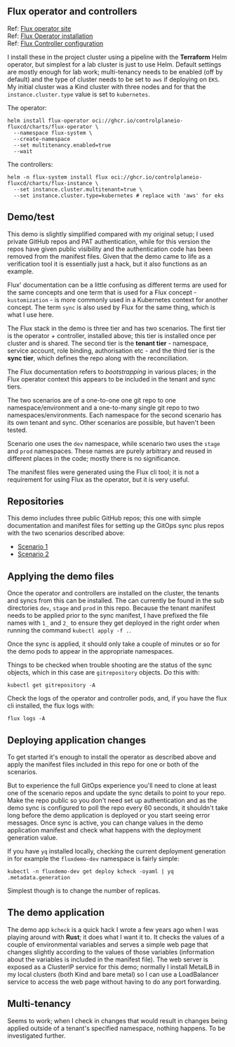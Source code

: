 ## Flux operator and controllers

Ref: [Flux operator site](https://fluxcd.control-plane.io/operator/)    
Ref: [Flux Operator installation](https://fluxcd.control-plane.io/operator/install/)    
Ref: [Flux Controller configuration](https://fluxcd.control-plane.io/operator/flux-config/)    

I install these in the project cluster using a pipeline with the **Terraform** Helm operator, but simplest for a lab cluster is just to use Helm. Default settings are mostly enough for lab work; multi-tenancy needs to be enabled (off by default) and the type of cluster needs to be set to `aws` if deploying on `EKS`. My initial cluster was a Kind cluster with three nodes and for that the  `instance.cluster.type` value is set to `kubernetes`.

The operator:
```
helm install flux-operator oci://ghcr.io/controlplaneio-fluxcd/charts/flux-operator \
  --namespace flux-system \
  --create-namespace
  --set multitenancy.enabled=true
  --wait
```

The controllers:
```
helm -n flux-system install flux oci://ghcr.io/controlplaneio-fluxcd/charts/flux-instance \
  --set instance.cluster.multitenant=true \
  --set instance.cluster.type=kubernetes # replace with 'aws' for eks
```

## Demo/test

This demo is slightly simplified compared with my original setup; I used private GitHub repos and PAT authentication, while for this version the repos have given public visibility and the authentication code has been removed from the manifest files. Given that the demo came to life as a verification tool it is essentially just a hack, but it also functions as an example.

Flux' documentation can be a little confusing as different terms are used for the same concepts and one term that is used for a Flux concept - `kustomization` - is more commonly used in a Kubernetes context for another concept. The term `sync` is also used by Flux for the same thing, which is what I use here.

The Flux stack in the demo is three tier and has two scenarios. The first tier is the operator + controller, installed above; this tier is installed once per cluster and is shared. The second tier is the **tenant tier** - namespace, service account, role binding, authorisation etc - and the third tier is the **sync tier**, which defines the repo along with the reconciliation.

The Flux documentation refers to *bootstrapping* in various places; in the Flux operator context this appears to be included in the tenant and sync tiers.

The two scenarios are of a one-to-one one git repo to one namespace/environment and a one-to-many single git repo to two namespaces/environments. Each namespace for the second scenario has its own tenant and sync. Other scenarios are possible, but haven't been tested.

Scenario one uses the `dev` namespace, while scenario two uses the `stage` and `prod` namespaces. These names are purely arbitrary and reused in different places in the code; mostly there is no significance.

The manifest files were generated using the Flux cli tool; it is not a requirement for using Flux as the operator, but it is very useful.

## Repositories
This demo includes three public GitHub repos; this one with simple documentation and manifest files for setting up the GitOps sync plus repos with the two scenarios described above:

- [Scenario 1](https://github.com/wolcn/flux-dev)
- [Scenario 2](https://github.com/wolcn/flux-stage-prod)

## Applying the demo files

Once the operator and controllers are installed on the cluster, the tenants and syncs from this can be installed. The can currently be found in the sub directories `dev`, `stage` and `prod` in this repo. Because the tenant manifest needs to be applied prior to the sync manifest, I have prefixed the file names with `1_` and `2_` to ensure they get deployed in the right order when running the command `kubectl apply -f .`.

Once the sync is applied, it should only take a couple of minutes or so for the demo pods to appear in the appropriate namespaces.

Things to be checked when trouble shooting are the status of the sync objects, which in this case are `gitrepository` objects. Do this with:
```
kubectl get gitrepository -A
```
Check the logs of the operator and controller pods, and, if you have the flux cli installed, the flux logs with:
```
flux logs -A
```

## Deploying application changes

To get started it's enough to install the operator as described above and apply the manifest files included in this repo for one or both of the scenarios. 

But to experience the full GitOps experience you'll need to clone at least one of the scenario repos and update the sync details to point to your repo. Make the repo public so you don't need set up authentication and as the demo sync is configured to poll the repo every 60 seconds, it shouldn't take long before the demo application is deployed or you start seeing error messages. Once sync is active, you can change values in the demo application manifest and check what happens with the deployment generation value.

If you have `yq` installed locally, checking the current deployment generation in for example the `fluxdemo-dev` namespace is fairly simple:
```
kubectl -n fluxdemo-dev get deploy kcheck -oyaml | yq .metadata.generation
```

Simplest though is to change the number of replicas.

## The demo application

The demo app `kcheck` is a quick hack I wrote a few years ago when I was playing around with **Rust**; it does what I want it to. It checks the values of a couple of environmental variables and serves a simple web page that changes slightly according to the values of those variables (information about the variables is included in the manifest file). The web server is exposed as a ClusterIP service for this demo; normally I install MetalLB in my local clusters (both Kind and bare metal) so I can use a LoadBalancer service to access the web page without having to do any port forwarding.


## Multi-tenancy

Seems to work; when I check in changes that would result in changes being applied outside of a tenant's specified namespace, nothing happens. To be investigated further.




 



